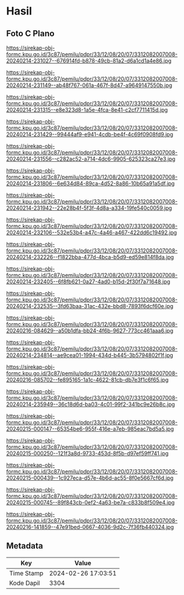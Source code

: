 # Hasil

## Foto C Plano

https://sirekap-obj-formc.kpu.go.id/3c87/pemilu/pdpr/33/12/08/20/07/3312082007008-20240214-231027--676914fd-b878-49cb-81a2-d6a1cd1a4e86.jpg

https://sirekap-obj-formc.kpu.go.id/3c87/pemilu/pdpr/33/12/08/20/07/3312082007008-20240214-231149--ab48f767-061a-467f-8d47-a9649147550b.jpg

https://sirekap-obj-formc.kpu.go.id/3c87/pemilu/pdpr/33/12/08/20/07/3312082007008-20240214-231315--e8e323d8-1a5e-4fca-8e41-c2cf7711415d.jpg

https://sirekap-obj-formc.kpu.go.id/3c87/pemilu/pdpr/33/12/08/20/07/3312082007008-20240214-231429--99444af9-e941-4cdb-be4f-4c69f0908fd9.jpg

https://sirekap-obj-formc.kpu.go.id/3c87/pemilu/pdpr/33/12/08/20/07/3312082007008-20240214-231556--c282ac52-a714-4dc6-9905-625323ca27e3.jpg

https://sirekap-obj-formc.kpu.go.id/3c87/pemilu/pdpr/33/12/08/20/07/3312082007008-20240214-231806--6e634d84-89ca-4d52-8a86-10b65a91a5df.jpg

https://sirekap-obj-formc.kpu.go.id/3c87/pemilu/pdpr/33/12/08/20/07/3312082007008-20240214-231942--22e28b4f-5f3f-4d8a-a334-19fe540c0059.jpg

https://sirekap-obj-formc.kpu.go.id/3c87/pemilu/pdpr/33/12/08/20/07/3312082007008-20240214-232106--532e53b4-a47c-4a46-a467-422dd6c19492.jpg

https://sirekap-obj-formc.kpu.go.id/3c87/pemilu/pdpr/33/12/08/20/07/3312082007008-20240214-232226--f1822bba-477d-4bca-b5d9-ed59e814f8da.jpg

https://sirekap-obj-formc.kpu.go.id/3c87/pemilu/pdpr/33/12/08/20/07/3312082007008-20240214-232405--6f8fb621-0a27-4ad0-b15d-2f30f7a71648.jpg

https://sirekap-obj-formc.kpu.go.id/3c87/pemilu/pdpr/33/12/08/20/07/3312082007008-20240214-232535--3fd63baa-31ac-432e-bbd8-7893f6dcf60e.jpg

https://sirekap-obj-formc.kpu.go.id/3c87/pemilu/pdpr/33/12/08/20/07/3312082007008-20240216-084629--a50b1dfa-bb24-4f6b-9627-773cc461aaa6.jpg

https://sirekap-obj-formc.kpu.go.id/3c87/pemilu/pdpr/33/12/08/20/07/3312082007008-20240214-234814--ae9cea01-1994-434d-b445-3b5794802f1f.jpg

https://sirekap-obj-formc.kpu.go.id/3c87/pemilu/pdpr/33/12/08/20/07/3312082007008-20240216-085702--fe895165-1a1c-4622-81cb-db7e3f1c6f65.jpg

https://sirekap-obj-formc.kpu.go.id/3c87/pemilu/pdpr/33/12/08/20/07/3312082007008-20240214-235949--36c18d6d-ba03-4c01-99f2-341bc9e26b8c.jpg

https://sirekap-obj-formc.kpu.go.id/3c87/pemilu/pdpr/33/12/08/20/07/3312082007008-20240215-000147--65354be6-955f-416e-a7eb-985eac7bd5a5.jpg

https://sirekap-obj-formc.kpu.go.id/3c87/pemilu/pdpr/33/12/08/20/07/3312082007008-20240215-000250--121f3a8d-9733-453d-8f5b-d97ef59ff741.jpg

https://sirekap-obj-formc.kpu.go.id/3c87/pemilu/pdpr/33/12/08/20/07/3312082007008-20240215-000439--1c927eca-d57e-4b6d-ac55-8f0e5667cf6d.jpg

https://sirekap-obj-formc.kpu.go.id/3c87/pemilu/pdpr/33/12/08/20/07/3312082007008-20240215-000745--89f843cb-0ef2-4a63-be7a-c833b8f509e4.jpg

https://sirekap-obj-formc.kpu.go.id/3c87/pemilu/pdpr/33/12/08/20/07/3312082007008-20240216-141859--47e91bed-0667-4036-9d2c-7f36fb440324.jpg


## Metadata

| Key        | Value               |
| ---------- | ------------------- |
| Time Stamp | 2024-02-26 17:03:51 |
| Kode Dapil | 3304                |



